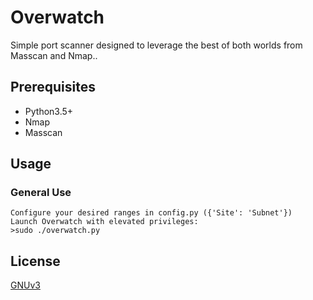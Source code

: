 # Overwatch
Simple port scanner designed to leverage the best of both worlds from Masscan and Nmap..

## Prerequisites
- Python3.5+
- Nmap
- Masscan

## Usage

### General Use
```
Configure your desired ranges in config.py ({'Site': 'Subnet'})
Launch Overwatch with elevated privileges:
>sudo ./overwatch.py
```

## License
[GNUv3](https://www.gnu.org/licenses/gpl-3.0.en.html)
